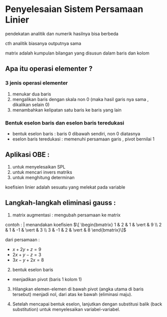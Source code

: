 # Penyelesaian Sistem Persamaan Linier

pendekatan analitik dan numerik hasilnya bisa berbeda

cth analitik biasanya outputnya sama 

matrix adalah kumpulan bilangan yang disusun dalam baris dan kolom

## Apa itu operasi elementer ?

### 3 jenis operasi elementer
1. menukar dua baris
2. mengalikan baris dengan skala non 0 (maka hasil garis nya sama , dikalikan selain 0)
3. menambahkan kelipatan satu baris ke baris yang lain

### Bentuk eselon baris dan eselon baris teredukasi
- bentuk eselon baris : baris 0 dibawah sendiri, non 0 diatasnya
- eselon baris teredukasi : memenuhi persamaan garis , pivot bernilai 1 


## Aplikasi OBE : 
1. untuk menyelesaikan SPL
2. untuk mencari invers matriks
3. untuk menghitung determinan

koefisien linier adalah sesuatu yang melekat pada variable

## Langkah-langkah eliminasi gauss :
1. matrix augmentasi : mengubah persamaan ke matrix

contoh : | menandakan koefisien
$\[
\begin{bmatrix} 
1 & 2 & 1 & \vert & 9 \\ 
2 & 1 & -1 & \vert & 3 \\ 
3 & -1 & 2 & \vert & 8 
\end{bmatrix}\]$

dari persamaan :
- $x + 2y + z = 9$
- $2x + y - z = 3$
- $3x - y + 2x = 8$

2. bentuk eselon baris 

- menjadikan pivot (baris 1 kolom 1)

3. Hilangkan elemen-elemen di bawah pivot (angka utama di baris tersebut) menjadi nol, dari atas ke bawah (eliminasi maju).

4. Setelah mencapai bentuk eselon, lanjutkan dengan substitusi balik (back substitution) untuk menyelesaikan variabel-variabel.
